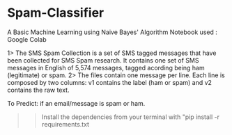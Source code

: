 # Spam-Classifier
A Basic Machine Learning using Naive Bayes' Algorithm
Notebook used : Google Colab

1>  The SMS Spam Collection is a set of SMS tagged messages that have been collected for SMS Spam research. It contains one set of SMS messages in English of 5,574 messages, tagged acording being ham (legitimate) or spam.
2>  The files contain one message per line. Each line is composed by two columns: v1 contains the label (ham or spam) and v2 contains the raw text.

To Predict: if an email/message is spam or ham.

>>Install the dependencies from your terminal with "pip install -r requirements.txt
